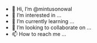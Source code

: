 - 👋 Hi, I’m @mintusonowal
- 👀 I’m interested in ...
- 🌱 I’m currently learning ...
- 💞️ I’m looking to collaborate on ...
- 📫 How to reach me ...

<!---
mintusonowal/mintusonowal is a ✨ special ✨ repository because its `README.md` (this file) appears on your GitHub profile.
You can click the Preview link to take a look at your changes.
--->
